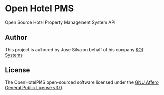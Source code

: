 # Open Hotel PMS

Open Source Hotel Property Management System API

## Author

This project is authored by Jose Silva on behalf of his company [KOI Systems](https://koisys.com)
## License

The OpenHotelPMS open-sourced software licensed under the [GNU Affero General Public License v3.0](https://www.gnu.org/licenses/agpl-3.0.en.html).
